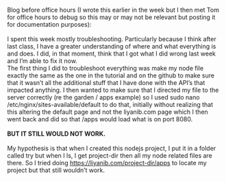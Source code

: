 Blog before office hours (I wrote this earlier in the week but I then met Tom for office hours to debug so this may or may not be relevant but posting it for documentation purposes):  
</br>
I spent this week mostly troubleshooting. Particularly because I think after last class, I have a greater understanding of where and what everything is and does. I did, in that moment, think that I got what I did wrong last week and I’m able to fix it now. </br>
The first thing I did to troubleshoot everything was make my node file exactly the same as the one in the tutorial and on the github to make sure that it wasn’t all the additional stuff that I have done with the API’s that impacted anything. I then wanted to make sure that I directed my file to the server correctly (re the garden / apps example) so I used sudo nano /etc/nginx/sites-available/default to do that, initially without realizing that this altering the default page and not the liyanib.com page which I then went back and did so that /apps would load what is on port 8080.
</br></br>
<b>BUT IT STILL WOULD NOT WORK. </b>
</br></br>
My hypothesis is that when I created this nodejs project, I put it in a folder called try but when I ls, I get project-dir then all my node related files are there. So I tried doing  https://liyanib.com/project-dir/apps to locate my project but that still wouldn’t work. 
</br>
